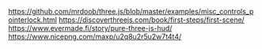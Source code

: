 https://github.com/mrdoob/three.js/blob/master/examples/misc_controls_pointerlock.html
https://discoverthreejs.com/book/first-steps/first-scene/
https://www.evermade.fi/story/pure-three-js-hud/
https://www.nicepng.com/maxp/u2q8u2r5u2w7t4t4/